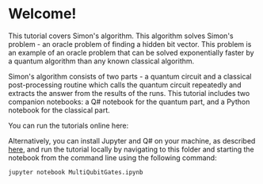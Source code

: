 # Welcome!

This tutorial covers Simon's algorithm. This algorithm solves Simon's problem - an oracle problem of finding a hidden bit vector. This problem is an example of an oracle problem that can be solved exponentially faster by a quantum algorithm than any known classical algorithm.

Simon's algorithm consists of two parts - a quantum circuit and a classical post-processing routine which calls the quantum circuit repeatedly and extracts the answer from the results of the runs. This tutorial includes two companion notebooks: a Q# notebook for the quantum part, and a Python notebook for the classical part.

You can run the tutorials online here:


Alternatively, you can install Jupyter and Q# on your machine, as described [here](https://docs.microsoft.com/quantum/install-guide#develop-with-jupyter-notebooks), and run the tutorial locally by navigating to this folder and starting the notebook from the command line using the following command:

    jupyter notebook MultiQubitGates.ipynb